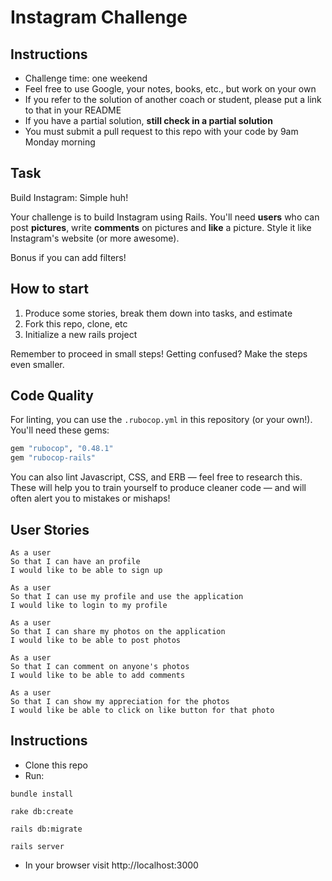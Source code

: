Instagram Challenge
===================

## Instructions

* Challenge time: one weekend
* Feel free to use Google, your notes, books, etc., but work on your own
* If you refer to the solution of another coach or student, please put a link to that in your README
* If you have a partial solution, **still check in a partial solution**
* You must submit a pull request to this repo with your code by 9am Monday morning

## Task

Build Instagram: Simple huh!

Your challenge is to build Instagram using Rails. You'll need **users** who can post **pictures**, write **comments** on pictures and **like** a picture. Style it like Instagram's website (or more awesome).

Bonus if you can add filters!

## How to start

1. Produce some stories, break them down into tasks, and estimate
2. Fork this repo, clone, etc
3. Initialize a new rails project

Remember to proceed in small steps! Getting confused? Make the steps even smaller.

## Code Quality

For linting, you can use the `.rubocop.yml` in this repository (or your own!).
You'll need these gems:

```ruby
gem "rubocop", "0.48.1"
gem "rubocop-rails"
```

You can also lint Javascript, CSS, and ERB — feel free to research this. These
will help you to train yourself to produce cleaner code — and will often alert
you to mistakes or mishaps!


## User Stories

```
As a user
So that I can have an profile
I would like to be able to sign up
```

```
As a user
So that I can use my profile and use the application
I would like to login to my profile
```

```
As a user
So that I can share my photos on the application
I would like to be able to post photos
```

```
As a user
So that I can comment on anyone's photos
I would like to be able to add comments
```

```
As a user
So that I can show my appreciation for the photos
I would like be able to click on like button for that photo
```

## Instructions

* Clone this repo
* Run:
```
bundle install
```
```
rake db:create
```
```
rails db:migrate
```
```
rails server
```
* In your browser visit http://localhost:3000


